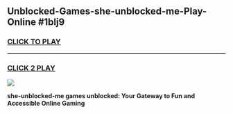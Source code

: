 
## Unblocked-Games-she-unblocked-me-Play-Online #1blj9
<h3>
<a href="https://news.freeplayer.one?title=she-unblocked-me&ref=3">CLICK TO PLAY</a></h3>
<hr>

<h3>
<a href="https://news.freeplayer.one?title=she-unblocked-me&ref=3">CLICK 2 PLAY</a>
  
</h3>

<a href="https://news.freeplayer.one?title=she-unblocked-me&ref=3"><img src="https://clearcache.store/games.png"></a>


**she-unblocked-me games unblocked: Your Gateway to Fun and Accessible Online Gaming**
